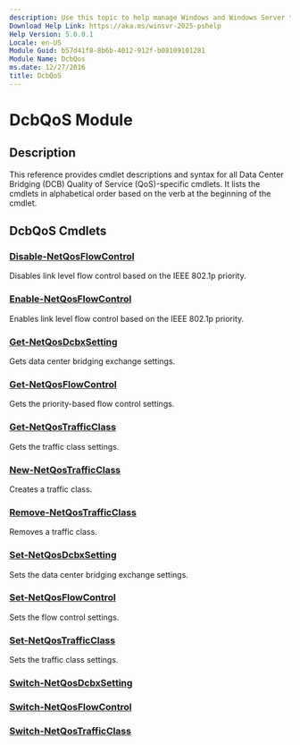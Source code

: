 ```yaml
---
description: Use this topic to help manage Windows and Windows Server technologies with Windows PowerShell.
Download Help Link: https://aka.ms/winsvr-2025-pshelp
Help Version: 5.0.0.1
Locale: en-US
Module Guid: b57d41f8-8b6b-4012-912f-b08109101281
Module Name: DcbQos
ms.date: 12/27/2016
title: DcbQoS
---
```


# DcbQoS Module
## Description

This reference provides cmdlet descriptions and syntax for all Data Center Bridging (DCB) Quality of Service (QoS)-specific cmdlets. 
It lists the cmdlets in alphabetical order based on the verb at the beginning of the cmdlet.


## DcbQoS Cmdlets
### [Disable-NetQosFlowControl](./Disable-NetQosFlowControl.md)
Disables link level flow control based on the IEEE 802.1p priority.

### [Enable-NetQosFlowControl](./Enable-NetQosFlowControl.md)
Enables link level flow control based on the IEEE 802.1p priority.

### [Get-NetQosDcbxSetting](./Get-NetQosDcbxSetting.md)
Gets data center bridging exchange settings.

### [Get-NetQosFlowControl](./Get-NetQosFlowControl.md)
Gets the priority-based flow control settings.

### [Get-NetQosTrafficClass](./Get-NetQosTrafficClass.md)
Gets the traffic class settings.

### [New-NetQosTrafficClass](./New-NetQosTrafficClass.md)
Creates a traffic class.

### [Remove-NetQosTrafficClass](./Remove-NetQosTrafficClass.md)
Removes a traffic class.

### [Set-NetQosDcbxSetting](./Set-NetQosDcbxSetting.md)
Sets the data center bridging exchange settings.

### [Set-NetQosFlowControl](./Set-NetQosFlowControl.md)
Sets the flow control settings.

### [Set-NetQosTrafficClass](./Set-NetQosTrafficClass.md)
Sets the traffic class settings.

### [Switch-NetQosDcbxSetting](./Switch-NetQosDcbxSetting.md)


### [Switch-NetQosFlowControl](./Switch-NetQosFlowControl.md)


### [Switch-NetQosTrafficClass](./Switch-NetQosTrafficClass.md)



